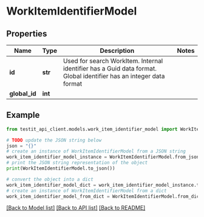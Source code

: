 # WorkItemIdentifierModel


## Properties

Name | Type | Description | Notes
------------ | ------------- | ------------- | -------------
**id** | **str** | Used for search WorkItem. Internal identifier has a Guid data format. Global identifier has an integer data format | 
**global_id** | **int** |  | 

## Example

```python
from testit_api_client.models.work_item_identifier_model import WorkItemIdentifierModel

# TODO update the JSON string below
json = "{}"
# create an instance of WorkItemIdentifierModel from a JSON string
work_item_identifier_model_instance = WorkItemIdentifierModel.from_json(json)
# print the JSON string representation of the object
print(WorkItemIdentifierModel.to_json())

# convert the object into a dict
work_item_identifier_model_dict = work_item_identifier_model_instance.to_dict()
# create an instance of WorkItemIdentifierModel from a dict
work_item_identifier_model_from_dict = WorkItemIdentifierModel.from_dict(work_item_identifier_model_dict)
```
[[Back to Model list]](../README.md#documentation-for-models) [[Back to API list]](../README.md#documentation-for-api-endpoints) [[Back to README]](../README.md)


